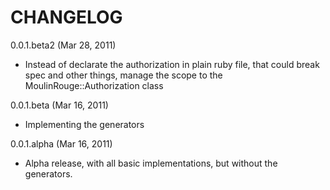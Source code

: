 CHANGELOG
=========

0.0.1.beta2 (Mar 28, 2011)

*   Instead of declarate the authorization in plain ruby file, that could break spec and other things, manage the scope to the MoulinRouge::Authorization class

0.0.1.beta (Mar 16, 2011)

*   Implementing the generators

0.0.1.alpha (Mar 16, 2011)

*   Alpha release, with all basic implementations, but without the generators.
